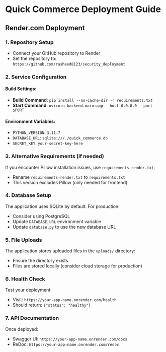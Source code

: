 # Quick Commerce Deployment Guide

## Render.com Deployment

### 1. Repository Setup
- Connect your GitHub repository to Render
- Set the repository to: `https://github.com/rasheed8123/security_deployment`

### 2. Service Configuration

#### Build Settings:
- **Build Command**: `pip install --no-cache-dir -r requirements.txt`
- **Start Command**: `uvicorn backend.main:app --host 0.0.0.0 --port $PORT`

#### Environment Variables:
- `PYTHON_VERSION`: `3.11.7`
- `DATABASE_URL`: `sqlite:///./quick_commerce.db`
- `SECRET_KEY`: `your-secret-key-here`

### 3. Alternative Requirements (if needed)

If you encounter Pillow installation issues, use `requirements-render.txt`:
- Rename `requirements-render.txt` to `requirements.txt`
- This version excludes Pillow (only needed for frontend)

### 4. Database Setup

The application uses SQLite by default. For production:
- Consider using PostgreSQL
- Update `DATABASE_URL` environment variable
- Update `database.py` to use the new database URL

### 5. File Uploads

The application stores uploaded files in the `uploads/` directory:
- Ensure the directory exists
- Files are stored locally (consider cloud storage for production)

### 6. Health Check

Test your deployment:
- Visit: `https://your-app-name.onrender.com/health`
- Should return: `{"status": "healthy"}`

### 7. API Documentation

Once deployed:
- Swagger UI: `https://your-app-name.onrender.com/docs`
- ReDoc: `https://your-app-name.onrender.com/redoc` 